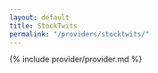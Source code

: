 ```yaml
---
layout: default
title: StockTwits
permalink: "/providers/stocktwits/"
---
```


{% include provider/provider.md %}
